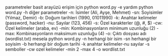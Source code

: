 parametreler 
basit arayüzü erişim için python word.py -e
yardım python word.py -h
diğer parametreler
-n: İsimler (Ali, Ayşe, Mehmet)
-sn: Soyisimler (Yılmaz, Demir)
-b: Doğum tarihleri (1990, 01011990)
-k: Anahtar kelimeler (password, hacker)
-nu: Sayılar (123, 456)
-s: Özel karakterler (@, #, $)
-cw: Özel kelimeler (araba, ev)
-min: Kombinasyonların minimum uzunluğu (2)
-max: Kombinasyonların maksimum uzunluğu (4)
-o: Çıktı dosyası adı (wordlist.txt)
mesela
python word.py -n herhangi bir isim  -sn herhangi bir soyisim  -b herhangi bir doğum tarihi -k anahtar kelimeler-nu sayılar -s semboller -cw ozel kelimeler -min 2 -max 4 -o wordlist.txt
